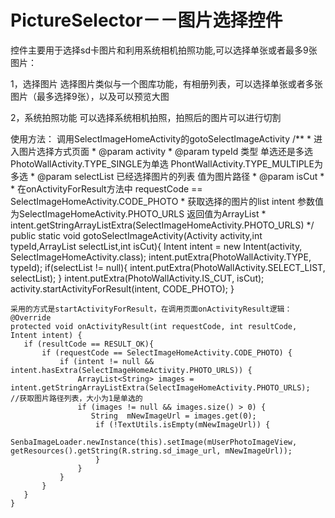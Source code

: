# PictureSelector－－图片选择控件

  控件主要用于选择sd卡图片和利用系统相机拍照功能,可以选择单张或者最多9张图片：
  
1，选择图片
   选择图片类似与一个图库功能，有相册列表，可以选择单张或者多张图片（最多选择9张），以及可以预览大图
   
2，系统拍照功能
   可以选择系统相机拍照，拍照后的图片可以进行切割
   
   
使用方法：
调用SelectImageHomeActivity的gotoSelectImageActivity
/**
	 * 进入图片选择方式页面
	 * @param activity
	 * @param typeId  类型 单选还是多选  PhotoWallActivity.TYPE_SINGLE为单选 PhontWallActivity.TYPE_MULTIPLE为多选
	 * @param selectList 已经选择图片的列表 值为图片路径
	 * @param isCut 
	 * 
	 * 在onActivityForResult方法中 requestCode == SelectImageHomeActivity.CODE_PHOTO
	 *  获取选择的图片的list intent 参数值为SelectImageHomeActivity.PHOTO_URLS 返回值为ArrayList<String>
	 * intent.getStringArrayListExtra(SelectImageHomeActivity.PHOTO_URLS)
	 */
	public static void gotoSelectImageActivity(Activity activity,int typeId,ArrayList<String> selectList,int isCut){
		Intent intent = new Intent(activity, SelectImageHomeActivity.class);
		intent.putExtra(PhotoWallActivity.TYPE, typeId);
		if(selectList != null){
			intent.putExtra(PhotoWallActivity.SELECT_LIST, selectList);
		}
		intent.putExtra(PhotoWallActivity.IS_CUT, isCut);
		activity.startActivityForResult(intent, CODE_PHOTO);
	}
	
	采用的方式是startActivityForResult，在调用页面onActivityResult逻辑：
	@Override
    protected void onActivityResult(int requestCode, int resultCode, Intent intent) {
       if (resultCode == RESULT_OK){
           if (requestCode == SelectImageHomeActivity.CODE_PHOTO) {
               if (intent != null && intent.hasExtra(SelectImageHomeActivity.PHOTO_URLS)) {
                   ArrayList<String> images = intent.getStringArrayListExtra(SelectImageHomeActivity.PHOTO_URLS);  //获取图片路径列表，大小为1是单选的
                   if (images != null && images.size() > 0) {
                      String  mNewImageUrl = images.get(0);
                       if (!TextUtils.isEmpty(mNewImageUrl)) {
                           SenbaImageLoader.newInstance(this).setImage(mUserPhotoImageView, getResources().getString(R.string.sd_image_url, mNewImageUrl));
                       }
                   }
               }
           }
       }
    }
	
